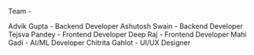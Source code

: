 Team -

Advik Gupta - Backend Developer
Ashutosh Swain - Backend Developer
Tejsva Pandey - Frontend Developer
Deep Raj - Frontend Developer
Mahi Gadi - AI/ML Developer
Chitrita Gahlot - UI/UX Designer
